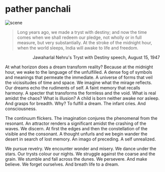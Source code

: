 # pather panchali

![scene](https://github.com/ZONE-09/pather-panchali/blob/master/assets/train.png)

> Long years ago, we made a tryst with destiny; and now the time comes when we shall redeem our pledge, not wholly or in full measure, but very substantially. At the stroke of the midnight hour, when the world sleeps, India will awake to life and freedom.
<p align="right"> Jawaharlal Nehru's Tryst with Destiny speech, August 15, 1947 </p>

At what horizon does a dream transform reality? Because at the midnight hour, we wake to the language of the unfulfilled. A dense fog of symbols and meanings that permeate the immediate. A universe of forms that veil the vicissitudes of time and space. We imagine what the mirage reflects. Our dreams echo the rudiments of self. A faint memory that recalls harmony. A specter that transforms the formless and the void. What is real amidst the chaos? What is illusion? A child is born neither awake nor asleep. And grasps for breadth. Why? To fulfill a dream. The infant cries. And consciousness.

The continuum flickers. The imagination conjures the phenomenal from the resonant. An attractor renders a significant amidst the crashing of the waves. We discern. At first the edges and then the constellation of the visible and the consonant. A thought unfurls and we begin wander the desert in search of lost memory. An imago of preceding. A self unrealized. 

We pursue revelry. We encounter wonder and misery. We dance under the stars. Our trysts colour our nights. We struggle against the coarse and the grain. We stumble and fall across the dunes. We persevere. And make believe. We forget ourselves. And breath life to a dream.

